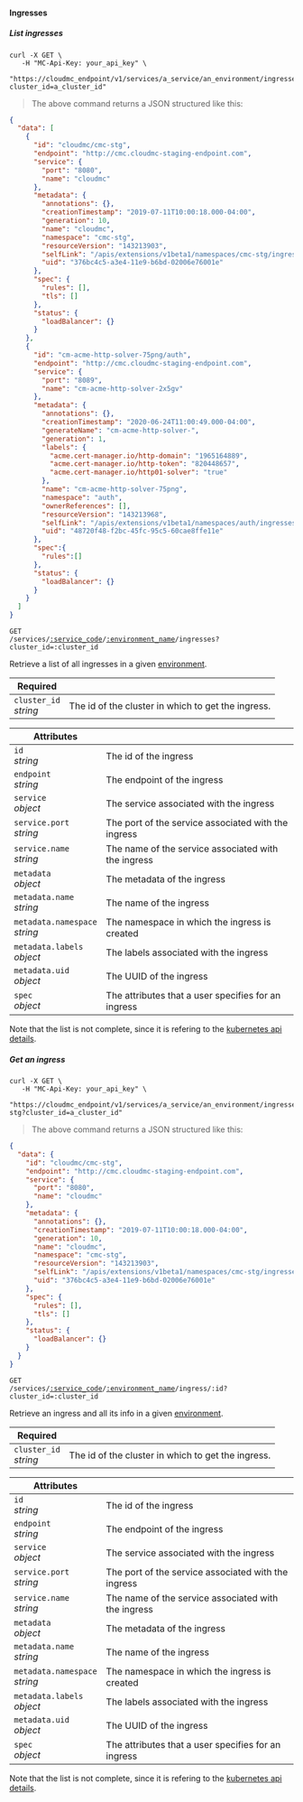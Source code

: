#### Ingresses

<!-------------------- LIST INGRESSES -------------------->

##### List ingresses

```shell
curl -X GET \
   -H "MC-Api-Key: your_api_key" \
   "https://cloudmc_endpoint/v1/services/a_service/an_environment/ingresses?cluster_id=a_cluster_id"
```

> The above command returns a JSON structured like this:

```json
{
  "data": [
    {
      "id": "cloudmc/cmc-stg",
      "endpoint": "http://cmc.cloudmc-staging-endpoint.com",
      "service": {
        "port": "8080",
        "name": "cloudmc"
      },
      "metadata": {
        "annotations": {},
        "creationTimestamp": "2019-07-11T10:00:18.000-04:00",
        "generation": 10,
        "name": "cloudmc",
        "namespace": "cmc-stg",
        "resourceVersion": "143213903",
        "selfLink": "/apis/extensions/v1beta1/namespaces/cmc-stg/ingresses/cloudmc",
        "uid": "376bc4c5-a3e4-11e9-b6bd-02006e76001e"
      },
      "spec": {
        "rules": [],
        "tls": []
      },
      "status": {
        "loadBalancer": {}
      }
    },
    {
      "id": "cm-acme-http-solver-75png/auth",
      "endpoint": "http://cmc.cloudmc-staging-endpoint.com",
      "service": {
        "port": "8089",
        "name": "cm-acme-http-solver-2x5gv"
      },
      "metadata": {
        "annotations": {},
        "creationTimestamp": "2020-06-24T11:00:49.000-04:00",
        "generateName": "cm-acme-http-solver-",
        "generation": 1,
        "labels": {
          "acme.cert-manager.io/http-domain": "1965164889",
          "acme.cert-manager.io/http-token": "820448657",
          "acme.cert-manager.io/http01-solver": "true"
        },
        "name": "cm-acme-http-solver-75png",
        "namespace": "auth",
        "ownerReferences": [],
        "resourceVersion": "143213968",
        "selfLink": "/apis/extensions/v1beta1/namespaces/auth/ingresses/cm-acme-http-solver-75png",
        "uid": "48720f48-f2bc-45fc-95c5-60cae8ffe11e"
      },
      "spec":{
        "rules":[]
      },
      "status": {
        "loadBalancer": {}
      }
    }
  ]
}
```

<code>GET /services/<a href="#administration-service-connections">:service_code</a>/<a href="#administration-environments">:environment_name</a>/ingresses?cluster_id=:cluster_id</code>

Retrieve a list of all ingresses in a given [environment](#administration-environments).

| Required                   | &nbsp;                                             |
| -------------------------- | -------------------------------------------------- |
| `cluster_id` <br/>_string_ | The id of the cluster in which to get the ingress. |

| Attributes                                 | &nbsp;                                                          |
| ------------------------------------------ | --------------------------------------------------------------- |
| `id` <br/>_string_                         | The id of the ingress                                           |
| `endpoint` <br/>_string_                   | The endpoint of the ingress                                     |
| `service` <br/>_object_                    | The service associated with the ingress                         |
| `service.port` <br/>_string_               | The port of the service associated with the ingress             |
| `service.name` <br/>_string_               | The name of the service associated with the ingress             |
| `metadata` <br/>_object_                   | The metadata of the ingress                                     |
| `metadata.name` <br/>_string_              | The name of the ingress                                         |
| `metadata.namespace` <br/>_string_         | The namespace in which the ingress is created                   |
| `metadata.labels` <br/>_object_            | The labels associated with the ingress                          |
| `metadata.uid` <br/>_object_               | The UUID of the ingress                                         |
| `spec`<br/>_object_                        | The attributes that a user specifies for an ingress             |

Note that the list is not complete, since it is refering to the [kubernetes api details](https://github.com/kubernetes/community/blob/master/contributors/devel/sig-architecture/api-conventions.md).

<!-------------------- GET AN INGRESS -------------------->

##### Get an ingress

```shell
curl -X GET \
   -H "MC-Api-Key: your_api_key" \
   "https://cloudmc_endpoint/v1/services/a_service/an_environment/ingresses/cloudmc/cmc-stg?cluster_id=a_cluster_id"
```

> The above command returns a JSON structured like this:

```json
{
  "data": {
    "id": "cloudmc/cmc-stg",
    "endpoint": "http://cmc.cloudmc-staging-endpoint.com",
    "service": {
      "port": "8080",
      "name": "cloudmc"
    },
    "metadata": {
      "annotations": {},
      "creationTimestamp": "2019-07-11T10:00:18.000-04:00",
      "generation": 10,
      "name": "cloudmc",
      "namespace": "cmc-stg",
      "resourceVersion": "143213903",
      "selfLink": "/apis/extensions/v1beta1/namespaces/cmc-stg/ingresses/cloudmc",
      "uid": "376bc4c5-a3e4-11e9-b6bd-02006e76001e"
    },
    "spec": {
      "rules": [],
      "tls": []
    },
    "status": {
      "loadBalancer": {}
    }
  }
}
```

<code>GET /services/<a href="#administration-service-connections">:service_code</a>/<a href="#administration-environments">:environment_name</a>/ingress/:id?cluster_id=:cluster_id</code>

Retrieve an ingress and all its info in a given [environment](#administration-environments).

| Required                   | &nbsp;                                             |
| -------------------------- | -------------------------------------------------- |
| `cluster_id` <br/>_string_ | The id of the cluster in which to get the ingress. |

| Attributes                                 | &nbsp;                                                          |
| ------------------------------------------ | --------------------------------------------------------------- |
| `id` <br/>_string_                         | The id of the ingress                                           |
| `endpoint` <br/>_string_                   | The endpoint of the ingress                                     |
| `service` <br/>_object_                    | The service associated with the ingress                         |
| `service.port` <br/>_string_               | The port of the service associated with the ingress             |
| `service.name` <br/>_string_               | The name of the service associated with the ingress             |
| `metadata` <br/>_object_                   | The metadata of the ingress                                     |
| `metadata.name` <br/>_string_              | The name of the ingress                                         |
| `metadata.namespace` <br/>_string_         | The namespace in which the ingress is created                   |
| `metadata.labels` <br/>_object_            | The labels associated with the ingress                          |
| `metadata.uid` <br/>_object_               | The UUID of the ingress                                         |
| `spec`<br/>_object_                        | The attributes that a user specifies for an ingress             |

Note that the list is not complete, since it is refering to the [kubernetes api details](https://github.com/kubernetes/community/blob/master/contributors/devel/sig-architecture/api-conventions.md).
